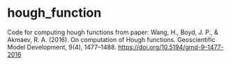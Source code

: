 # hough_function
Code for computing hough functions from paper:
Wang, H., Boyd, J. P., & Akmaev, R. A. (2016). On computation of Hough functions. Geoscientific Model Development, 9(4), 1477–1488. https://doi.org/10.5194/gmd-9-1477-2016
